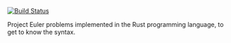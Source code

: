 [![Build Status](https://travis-ci.org/dhedegaard/euler-rust.svg?branch=master)](https://travis-ci.org/dhedegaard/euler-rust)

Project Euler problems implemented in the Rust programming language, to get to know the syntax.